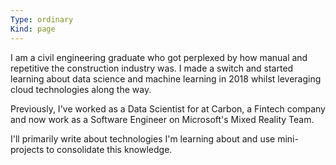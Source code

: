 ```yaml
---
Type: ordinary
Kind: page
---
```


I am a civil engineering graduate who got perplexed by how manual and repetitive the construction industry was. I made a switch and started learning about data science and machine learning in 2018 whilst leveraging cloud technologies along the way.

Previously, I've worked as a Data Scientist for at Carbon, a Fintech company and now work as a Software Engineer on Microsoft's Mixed Reality Team.

I'll primarily write about technologies I'm learning about and use mini-projects to consolidate this knowledge.

